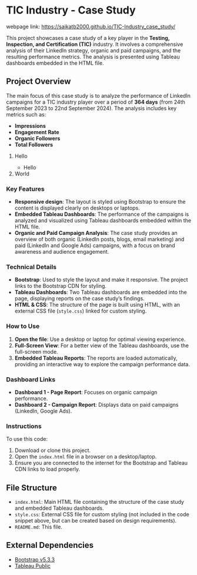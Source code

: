 # TIC Industry - Case Study
webpage link: https://saikatb2000.github.io/TIC-Industry_case_study/

This project showcases a case study of a key player in the **Testing, Inspection, and Certification (TIC)** industry. It involves a comprehensive analysis of their LinkedIn strategy, organic and paid campaigns, and the resulting performance metrics. The analysis is presented using Tableau dashboards embedded in the HTML file.

## Project Overview

The main focus of this case study is to analyze the performance of LinkedIn campaigns for a TIC industry player over a period of **364 days** (from 24th September 2023 to 22nd September 2024). The analysis includes key metrics such as:

- **Impressions**
- **Engagement Rate**
- **Organic Followers**
- **Total Followers**
<ol>
  <li>Hello</li>
    <ul>
      <li>Hello</li>
    </ul>
  <li>World</li>
</ol>

### Key Features

- **Responsive design**: The layout is styled using Bootstrap to ensure the content is displayed clearly on desktops or laptops.
- **Embedded Tableau Dashboards**: The performance of the campaigns is analyzed and visualized using Tableau dashboards embedded within the HTML file.
- **Organic and Paid Campaign Analysis**: The case study provides an overview of both organic (LinkedIn posts, blogs, email marketing) and paid (LinkedIn and Google Ads) campaigns, with a focus on brand awareness and audience engagement.

### Technical Details

- **Bootstrap**: Used to style the layout and make it responsive. The project links to the Bootstrap CDN for styling.
- **Tableau Dashboards**: Two Tableau dashboards are embedded into the page, displaying reports on the case study’s findings.
- **HTML & CSS**: The structure of the page is built using HTML, with an external CSS file (`style.css`) linked for custom styling.

### How to Use

1. **Open the file**: Use a desktop or laptop for optimal viewing experience.
2. **Full-Screen View**: For a better view of the Tableau dashboards, use the full-screen mode.
3. **Embedded Tableau Reports**: The reports are loaded automatically, providing an interactive way to explore the campaign performance data.

### Dashboard Links

- **Dashboard 1 - Page Report**: Focuses on organic campaign performance.
- **Dashboard 2 - Campaign Report**: Displays data on paid campaigns (LinkedIn, Google Ads).

### Instructions

To use this code:
1. Download or clone this project.
2. Open the `index.html` file in a browser on a desktop/laptop.
3. Ensure you are connected to the internet for the Bootstrap and Tableau CDN links to load properly.

## File Structure

- `index.html`: Main HTML file containing the structure of the case study and embedded Tableau dashboards.
- `style.css`: External CSS file for custom styling (not included in the code snippet above, but can be created based on design requirements).
- `README.md`: This file.

## External Dependencies

- [Bootstrap v5.3.3](https://getbootstrap.com/)
- [Tableau Public](https://public.tableau.com/)

